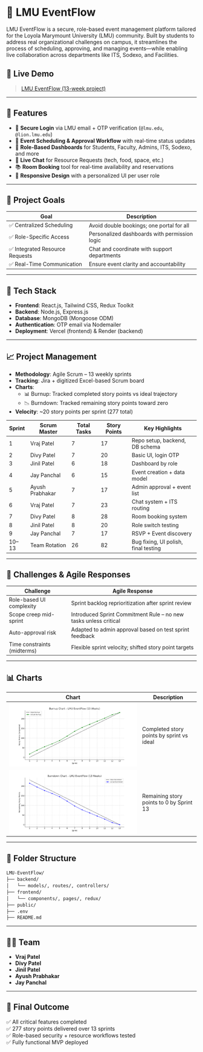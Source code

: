 
# 📅 LMU EventFlow

LMU EventFlow is a secure, role-based event management platform tailored for the Loyola Marymount University (LMU) community. Built by students to address real organizational challenges on campus, it streamlines the process of scheduling, approving, and managing events—while enabling live collaboration across departments like ITS, Sodexo, and Facilities.

## 🚀 Live Demo

> [LMU EventFlow (13-week project)](https://lmu-eventflow.vercel.app/)

---

## 📌 Features

- 🔐 **Secure Login** via LMU email + OTP verification (`@lmu.edu`, `@lion.lmu.edu`)
- 📆 **Event Scheduling & Approval Workflow** with real-time status updates
- 👥 **Role-Based Dashboards** for Students, Faculty, Admins, ITS, Sodexo, and more
- 💬 **Live Chat** for Resource Requests (tech, food, space, etc.)
- 📚 **Room Booking** tool for real-time availability and reservations
- 📲 **Responsive Design** with a personalized UI per user role

---

## 🎯 Project Goals

| Goal | Description |
|------|-------------|
| ✅ Centralized Scheduling | Avoid double bookings; one portal for all |
| ✅ Role-Specific Access | Personalized dashboards with permission logic |
| ✅ Integrated Resource Requests | Chat and coordinate with support departments |
| ✅ Real-Time Communication | Ensure event clarity and accountability |

---

## 🧩 Tech Stack

- **Frontend**: React.js, Tailwind CSS, Redux Toolkit  
- **Backend**: Node.js, Express.js  
- **Database**: MongoDB (Mongoose ODM)  
- **Authentication**: OTP email via Nodemailer  
- **Deployment**: Vercel (frontend) & Render (backend)

---

## 📈 Project Management

- **Methodology**: Agile Scrum – 13 weekly sprints
- **Tracking**: Jira + digitized Excel-based Scrum board
- **Charts**: 
  - 📊 Burnup: Tracked completed story points vs ideal trajectory
  - 📉 Burndown: Tracked remaining story points toward zero
- **Velocity**: ~20 story points per sprint (277 total)

| Sprint | Scrum Master | Total Tasks | Story Points | Key Highlights |
|--------|---------------|-------------|--------------|----------------|
| 1 | Vraj Patel | 7 | 17 | Repo setup, backend, DB schema |
| 2 | Divy Patel | 7 | 20 | Basic UI, login OTP |
| 3 | Jinil Patel | 6 | 18 | Dashboard by role |
| 4 | Jay Panchal | 6 | 15 | Event creation + data model |
| 5 | Ayush Prabhakar | 7 | 17 | Admin approval + event list |
| 6 | Vraj Patel | 7 | 23 | Chat system + ITS routing |
| 7 | Divy Patel | 8 | 28 | Room booking system |
| 8 | Jinil Patel | 8 | 20 | Role switch testing |
| 9 | Jay Panchal | 7 | 17 | RSVP + Event discovery |
| 10–13 | Team Rotation | 26 | 82 | Bug fixing, UI polish, final testing |

---

## 🔄 Challenges & Agile Responses

| Challenge | Agile Response |
|----------|----------------|
| Role-based UI complexity | Sprint backlog reprioritization after sprint review |
| Scope creep mid-sprint | Introduced Sprint Commitment Rule – no new tasks unless critical |
| Auto-approval risk | Adapted to admin approval based on test sprint feedback |
| Time constraints (midterms) | Flexible sprint velocity; shifted story point targets |

---

## 📊 Charts

| Chart | Description |
|-------|-------------|
| ![Burnup Chart](Burn-Up%20Chart.png) | Completed story points by sprint vs ideal |
| ![Burndown Chart](Burn-Down%20Chart.png) | Remaining story points to 0 by Sprint 13 |

---

## 📂 Folder Structure

```bash
LMU-EventFlow/
├── backend/
│   └── models/, routes/, controllers/
├── frontend/
│   └── components/, pages/, redux/
├── public/
├── .env
├── README.md
```

---

## 🙋‍♂️ Team

- **Vraj Patel** 
- **Divy Patel** 
- **Jinil Patel** 
- **Ayush Prabhakar** 
- **Jay Panchal** 

---

## 🏁 Final Outcome

✅ All critical features completed  
✅ 277 story points delivered over 13 sprints  
✅ Role-based security + resource workflows tested  
✅ Fully functional MVP deployed  
